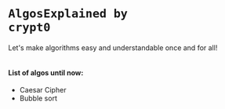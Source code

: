 # <code>AlgosExplained by crypt0</code>

 Let's make algorithms easy and understandable once and for all!

<img srcSet="https://pandorafms.com/blog/wp-content/uploads/2018/05/what-is-an-algorithm-featured.png" />

#### List of algos until now:
- Caesar Cipher
- Bubble sort